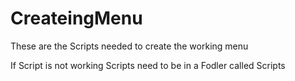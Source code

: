 # CreateingMenu
These are the Scripts needed to create the working menu

If Script is not working Scripts need to be in a Fodler called Scripts
